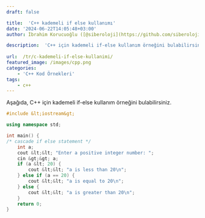 ```yaml
---
draft: false

title:  'C++ kademeli if else kullanımı'
date: '2024-06-22T14:05:48+03:00'
author: İbrahim Korucuoğlu ([@siberoloji](https://github.com/siberoloji))

description:  'C++ için kademeli if-else kullanım örneğini bulabilirsiniz.' 
 
url:  /tr/c-kademeli-if-else-kullanimi/ 
featured_image: /images/cpp.png
categories:
    - 'C++ Kod Örnekleri'
tags:
    - c++
---
```



Aşağıda, C++ için kademeli if-else kullanım örneğini bulabilirsiniz.


```cpp
#include &lt;iostream&gt;

using namespace std;

int main() {
/* cascade if else statement */
    int a;
    cout &lt;&lt; "Enter a positive integer number: ";
    cin &gt;&gt; a;
    if (a &lt; 20) {
        cout &lt;&lt; "a is less than 20\n";
    } else if (a == 20) {
        cout &lt;&lt; "a is equal to 20\n";
    } else {
        cout &lt;&lt; "a is greater than 20\n";
    }
    return 0;
}
```
